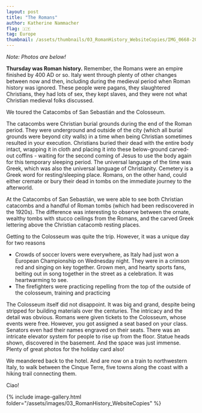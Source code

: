 ```yaml
---
layout: post
title: "The Romans"
author: Katherine Nammacher
flag: 🇮🇹
tag: Europe
thumbnail: /assets/thumbnails/03_RomanHistory_WebsiteCopies/IMG_0668-20.jpg
---
```


_Note: Photos are below!_

**Thursday was Roman history.** Remember, the Romans were an empire finished by 400 AD or so. Italy went through plenty of other changes between now and then, including during the medieval period when Roman history was ignored. These people were pagans, they slaughtered Christians, they had lots of sex, they kept slaves, and they were not what Christian medieval folks discussed.

We toured the Catacombs of San Sebastián and the Colosseum.

The catacombs were Christian burial grounds during the end of the Roman period. They were underground and outside of the city (which all burial grounds were beyond city walls) in a time when being Christian sometimes resulted in your execution. Christians buried their dead with the entire body intact, wrapping it in cloth and placing it into these below-ground carved-out coffins - waiting for the second coming of Jesus to use the body again for this temporary sleeping period. The universal language of the time was Greek, which was also the universal language of Christianity. Cemetery is a Greek word for resting/sleeping place. Romans, on the other hand, could either cremate or bury their dead in tombs on the immediate journey to the afterworld.

At the Catacombs of San Sebastián, we were able to see both Christian catacombs and a handful of Roman tombs (which had been rediscovered in the 1920s). The difference was interesting to observe between the ornate, wealthy tombs with stucco ceilings from the Romans, and the carved Greek lettering above the Christian catacomb resting places.

Getting to the Colosseum was quite the trip. However, it was a unique day for two reasons

- Crowds of soccer lovers were everywhere, as Italy had just won a European Championship on Wednesday night. They were in a crimson red and singing on key together. Grown men, and hearty sports fans, belting out in song together in the street as a celebration. It was heartwarming to see.
- The firefighters were practicing repelling from the top of the outside of the colosseum, training and practicing

The Colosseum itself did not disappoint. It was big and grand, despite being stripped for building materials over the centuries. The intricacy and the detail was obvious. Romans were given tickets to the Colosseum, whose events were free. However, you got assigned a seat based on your class. Senators even had their names engraved on their seats. There was an intricate elevator system for people to rise up from the floor. Statue heads shown, discovered in the basement. And the space was just immense. Plenty of great photos for the holiday card also!

We meandered back to the hotel. And are now on a train to northwestern Italy, to walk between the Cinque Terre, five towns along the coast with a hiking trail connecting them.

Ciao!

{% include image-gallery.html folder="/assets/images/03_RomanHistory_WebsiteCopies" %}
